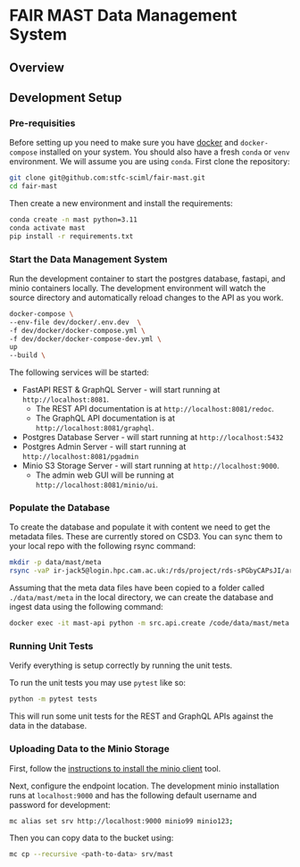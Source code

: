 # FAIR MAST Data Management System

## Overview


## Development Setup

### Pre-requisities

Before setting up you need to make sure you have [docker](https://www.docker.com/get-started/) and `docker-compose` installed on your system. You should also have a fresh `conda` or `venv` environment. We will assume you are using `conda`. First clone the repository:

```bash
git clone git@github.com:stfc-sciml/fair-mast.git
cd fair-mast
```

Then create a new environment and install the requirements:

```bash
conda create -n mast python=3.11
conda activate mast
pip install -r requirements.txt
```

### Start the Data Management System
Run the development container to start the postgres database, fastapi, and minio containers locally. The development environment will watch the source directory and automatically reload changes to the API as you work.

```bash
docker-compose \
--env-file dev/docker/.env.dev  \
-f dev/docker/docker-compose.yml \
-f dev/docker/docker-compose-dev.yml \
up 
--build \
```

The following services will be started:

 - FastAPI REST & GraphQL Server - will start running at `http://localhost:8081`. 
    - The REST API documentation is at `http://localhost:8081/redoc`. 
    - The GraphQL API documentation is at `http://localhost:8081/graphql`.
 - Postgres Database Server - will start running at `http://localhost:5432`
 - Postgres Admin Server - will start running at `http://localhost:8081/pgadmin`
 - Minio S3 Storage Server - will start running at `http://localhost:9000`.
    - The admin web GUI will be running at `http://localhost:8081/minio/ui`. 

### Populate the Database
To create the database and populate it with content we need to get the metadata files. These are currently stored on CSD3. You can sync them to your local repo with the following rsync command:


```bash
mkdir -p data/mast/meta
rsync -vaP ir-jack5@login.hpc.cam.ac.uk:/rds/project/rds-sPGbyCAPsJI/archive/meta data/mast
```

Assuming that the meta data files have been copied to a folder called `./data/mast/meta` in the local directory, we can 
create the database and ingest data using the following command:

```bash
docker exec -it mast-api python -m src.api.create /code/data/mast/meta
```

### Running Unit Tests
Verify everything is setup correctly by running the unit tests.

To run the unit tests you may use `pytest` like so:

```bash
python -m pytest tests
```

This will run some unit tests for the REST and GraphQL APIs against the data in the database.

### Uploading Data to the Minio Storage

First, follow the [instructions to install the minio client](https://min.io/docs/minio/linux/reference/minio-mc.html) tool.

Next, configure the endpoint location. The development minio installation runs at `localhost:9000` and has the following default username and password for development:

```bash
mc alias set srv http://localhost:9000 minio99 minio123;
```

Then you can copy data to the bucket using:

```bash
mc cp --recursive <path-to-data> srv/mast
```

